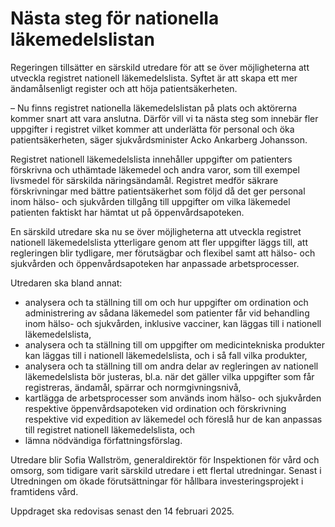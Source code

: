 # Nästa steg för nationella läkemedelslistan

Regeringen tillsätter en särskild utredare för att se över möjligheterna att utveckla registret nationell läkemedelslista. Syftet är att skapa ett mer ändamålsenligt register och att höja patientsäkerheten.

– Nu finns registret nationella läkemedelslistan på plats och aktörerna kommer snart att vara anslutna. Därför vill vi ta nästa steg som innebär fler uppgifter i registret vilket kommer att underlätta för personal och öka patientsäkerheten, säger sjukvårdsminister Acko Ankarberg Johansson.

Registret nationell läkemedelslista innehåller uppgifter om patienters förskrivna och uthämtade läkemedel och andra varor, som till exempel livsmedel för särskilda näringsändamål. Registret medför säkrare förskrivningar med bättre patientsäkerhet som följd då det ger personal inom hälso- och sjukvården tillgång till uppgifter om vilka läkemedel patienten faktiskt har hämtat ut på öppenvårdsapoteken.

En särskild utredare ska nu se över möjligheterna att utveckla registret nationell läkemedelslista ytterligare genom att fler uppgifter läggs till, att regleringen blir tydligare, mer förutsägbar och flexibel samt att hälso- och sjukvården och öppenvårdsapoteken har anpassade arbetsprocesser.

Utredaren ska bland annat:

* analysera och ta ställning till om och hur uppgifter om ordination och administrering av sådana läkemedel som patienter får vid behandling inom hälso- och sjukvården, inklusive vacciner, kan läggas till i nationell läkemedelslista,
* analysera och ta ställning till om uppgifter om medicintekniska produkter kan läggas till i nationell läkemedelslista, och i så fall vilka produkter,
* analysera och ta ställning till om andra delar av regleringen av nationell läkemedelslista bör justeras, bl.a. när det gäller vilka uppgifter som får registreras, ändamål, spärrar och normgivningsnivå,
* kartlägga de arbetsprocesser som används inom hälso- och sjukvården respektive öppenvårdsapoteken vid ordination och förskrivning respektive vid expedition av läkemedel och föreslå hur de kan anpassas till registret nationell läkemedelslista, och
* lämna nödvändiga författningsförslag.

Utredare blir Sofia Wallström, generaldirektör för Inspektionen för vård och omsorg, som tidigare varit särskild utredare i ett flertal utredningar. Senast i Utredningen om ökade förutsättningar för hållbara investeringsprojekt i framtidens vård.

Uppdraget ska redovisas senast den 14 februari 2025.
